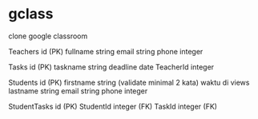 # gclass
clone google classroom

Teachers
id (PK)
fullname string 
email string
phone integer

Tasks
id (PK)
taskname string
deadline date
TeacherId integer

Students
id (PK)
firstname string (validate minimal 2 kata) waktu di views
lastname string
email string
phone integer

StudentTasks
id (PK)
StudentId integer (FK)
TaskId integer (FK)